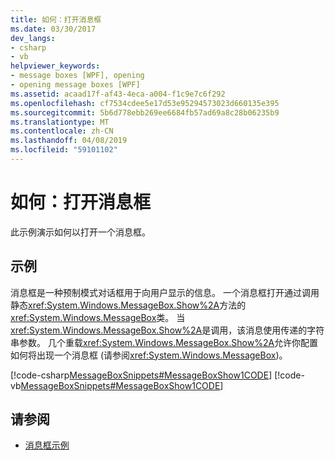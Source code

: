 ```yaml
---
title: 如何：打开消息框
ms.date: 03/30/2017
dev_langs:
- csharp
- vb
helpviewer_keywords:
- message boxes [WPF], opening
- opening message boxes [WPF]
ms.assetid: acaad17f-af43-4eca-a004-f1c9e7c6f292
ms.openlocfilehash: cf7534cdee5e17d53e95294573023d660135e395
ms.sourcegitcommit: 5b6d778ebb269ee6684fb57ad69a8c28b06235b9
ms.translationtype: MT
ms.contentlocale: zh-CN
ms.lasthandoff: 04/08/2019
ms.locfileid: "59101102"
---
```

# <a name="how-to-open-a-message-box"></a>如何：打开消息框
此示例演示如何以打开一个消息框。  
  
## <a name="example"></a>示例  
 消息框是一种预制模式对话框用于向用户显示的信息。 一个消息框打开通过调用静态<xref:System.Windows.MessageBox.Show%2A>方法的<xref:System.Windows.MessageBox>类。 当<xref:System.Windows.MessageBox.Show%2A>是调用，该消息使用传递的字符串参数。 几个重载<xref:System.Windows.MessageBox.Show%2A>允许你配置如何将出现一个消息框 (请参阅<xref:System.Windows.MessageBox>)。  
  
 [!code-csharp[MessageBoxSnippets#MessageBoxShow1CODE](~/samples/snippets/csharp/VS_Snippets_Wpf/MessageBoxSnippets/CSharp/Show1Window.xaml.cs#messageboxshow1code)]
 [!code-vb[MessageBoxSnippets#MessageBoxShow1CODE](~/samples/snippets/visualbasic/VS_Snippets_Wpf/MessageBoxSnippets/visualbasic/show1window.xaml.vb#messageboxshow1code)]  
  
## <a name="see-also"></a>请参阅

- [消息框示例](https://go.microsoft.com/fwlink/?LinkID=160023)
